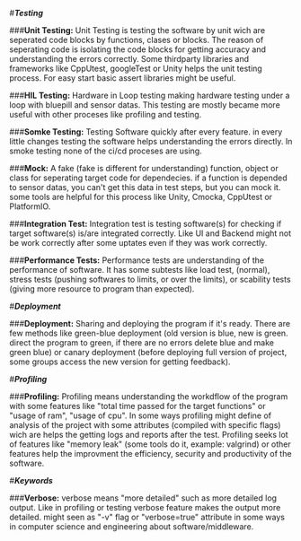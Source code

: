 #***Testing***

###**Unit Testing:**
Unit Testing is testing the software by unit wich are seperated code blocks by functions, clases or blocks. The reason of seperating code is isolating the code blocks for getting accuracy and understanding the errors correctly. Some thirdparty libraries and frameworks like CppUtest, googleTest or Unity helps the unit testing process. For easy start basic assert libraries might be useful.

###**HIL Testing:**
Hardware in Loop testing  making hardware testing under a loop with bluepill and sensor datas. This testing are mostly became more useful with other proceses like profiling and testing.

###**Somke Testing:**
Testing Software quickly after every feature. in every little changes testing the software helps understanding the errors directly. In smoke testing none of the ci/cd proceses are using. 

###**Mock:**
A fake (fake is different for understanding) function, object or class for seperating target code for dependecies. if a function is depended to sensor datas, you can't get this data in test steps, but you can mock it. some tools are helpful for this process like Unity, Cmocka, CppUtest or PlatformIO.

###**Integration Test:**
Integration test is testing software(s) for checking if target software(s) is/are integrated correctly. Like UI and Backend might not be work correctly after some uptates even if they was work correctly.

###**Performance Tests:**
Performance tests are understanding of the performance of software. It has some subtests like load test, (normal), stress tests (pushing softwares to limits, or over the limits), or scability tests (giving more resource to program than expected).

#***Deployment***

###**Deployment:**
Sharing and deploying the program if it's ready. There are few methods like green-blue deployment (old version is blue, new is green. direct the program to green, if there are no errors delete blue and make green blue) or canary deployment (before deploying full version of project, some groups access the new version for getting feedback).

#***Profiling***

###**Profiling:**
Profiling means understanding the workdflow of the program with some features like "total time passed for the target functions" or "usage of ram", "usage of cpu". In some ways profiling might define of analysis of the project with some attributes (compiled with specific flags) wich are helps the getting logs and reports after the test. Profiling seeks lot of features like "memory leak" (some tools do it, example: valgrind) or other features help the improvment the efficiency, security and productivity of the software.

#***Keywords***

###**Verbose:**
verbose means "more detailed" such as more detailed log output. Like in profiling or testing verbose feature makes the output more detailed. might seen as "-v" flag or "verbose=true" attribute in some ways in computer science and engineering about software/middleware.